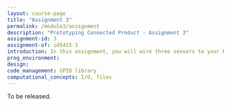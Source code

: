 ```yaml
---
layout: course-page
title: "Assignment 3"
permalink: /module3/assignment
description: "Prototyping Connected Product - Assignment 3"
assignment-id: 3
assignment-of: id5415-3
introduction: In this assignment, you will wire three sensors to your Raspberry Pi, to sense light, motion and temperature. You will write code to collect this data, visualise it and trigger actions based on basic data processing.
prog_environment: 
design: 
code_management: GPIO library
computational_concepts: I/O, files
---
```


To be released.